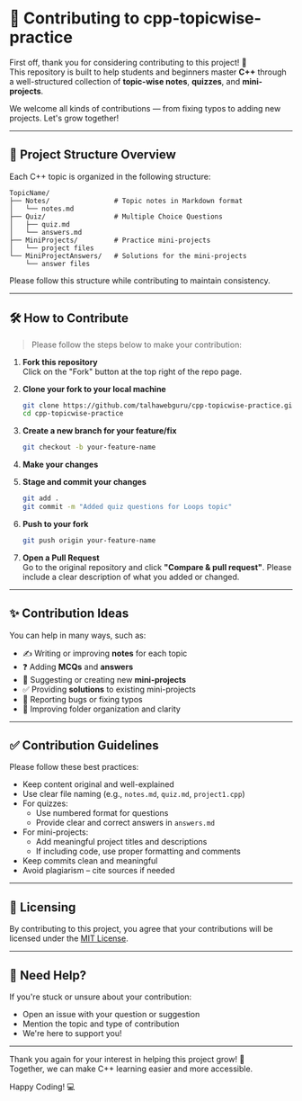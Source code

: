 
# 🙌 Contributing to cpp-topicwise-practice

First off, thank you for considering contributing to this project! 🚀  
This repository is built to help students and beginners master **C++** through a well-structured collection of **topic-wise notes**, **quizzes**, and **mini-projects**.

We welcome all kinds of contributions — from fixing typos to adding new projects. Let's grow together!

---

## 📁 Project Structure Overview

Each C++ topic is organized in the following structure:

```
TopicName/
├── Notes/                # Topic notes in Markdown format
│   └── notes.md
├── Quiz/                 # Multiple Choice Questions
│   ├── quiz.md
│   └── answers.md
├── MiniProjects/         # Practice mini-projects
│   └── project files
└── MiniProjectAnswers/   # Solutions for the mini-projects
    └── answer files
```

Please follow this structure while contributing to maintain consistency.

---

## 🛠️ How to Contribute

> Please follow the steps below to make your contribution:

1. **Fork this repository**  
   Click on the "Fork" button at the top right of the repo page.

2. **Clone your fork to your local machine**
   ```bash
   git clone https://github.com/talhawebguru/cpp-topicwise-practice.git
   cd cpp-topicwise-practice
   ```

3. **Create a new branch for your feature/fix**
   ```bash
   git checkout -b your-feature-name
   ```

4. **Make your changes**

5. **Stage and commit your changes**
   ```bash
   git add .
   git commit -m "Added quiz questions for Loops topic"
   ```

6. **Push to your fork**
   ```bash
   git push origin your-feature-name
   ```

7. **Open a Pull Request**  
   Go to the original repository and click **"Compare & pull request"**. Please include a clear description of what you added or changed.

---

## ✨ Contribution Ideas

You can help in many ways, such as:

- ✍️ Writing or improving **notes** for each topic
- ❓ Adding **MCQs** and **answers**
- 🧠 Suggesting or creating new **mini-projects**
- ✅ Providing **solutions** to existing mini-projects
- 🐛 Reporting bugs or fixing typos
- 🧹 Improving folder organization and clarity

---

## ✅ Contribution Guidelines

Please follow these best practices:

- Keep content original and well-explained
- Use clear file naming (e.g., `notes.md`, `quiz.md`, `project1.cpp`)
- For quizzes:
  - Use numbered format for questions
  - Provide clear and correct answers in `answers.md`
- For mini-projects:
  - Add meaningful project titles and descriptions
  - If including code, use proper formatting and comments
- Keep commits clean and meaningful
- Avoid plagiarism – cite sources if needed

---

## 📄 Licensing

By contributing to this project, you agree that your contributions will be licensed under the [MIT License](LICENSE).

---

## 💬 Need Help?

If you're stuck or unsure about your contribution:

- Open an issue with your question or suggestion
- Mention the topic and type of contribution
- We're here to support you!

---

Thank you again for your interest in helping this project grow! 🌟  
Together, we can make C++ learning easier and more accessible.

Happy Coding! 💻
